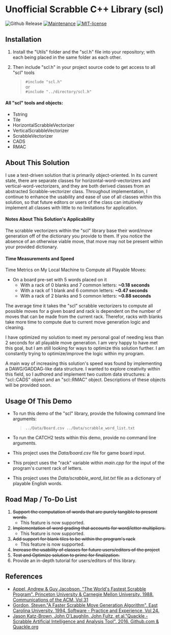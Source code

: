# Unofficial Scrabble C++ Library (scl)

![Github Release](https://img.shields.io/badge/release-v1.0.2-informational)
[![Maintenance](https://img.shields.io/badge/Maintained%3F-yes-green.svg)](https://github.com/adamcesco/scl-solver/graphs/commit-activity)
[![MIT-license](https://img.shields.io/badge/License-MIT-blue.svg)](./LICENSE.txt)

## Installation

1. Install the "Utils" folder and the "scl.h" file into your repository; with each being placed in the same folder as each other.
2. Then include "scl.h" in your project source code to get access to all "scl" tools

    > `#include "scl.h"` <br> or <br>
    `#include "../directory/scl.h"`

#### All "scl" tools and objects:
 
- Tstring
- Tile
- HorizontalScrabbleVectorizer
- VerticalScrabbleVectorizer
- ScrabbleVectorizer
- CADS
- RMAC

## About This Solution

I use a test-driven solution that is primarily object-oriented. In its current state, there are separate classes for horizontal-word-vectorizers and vertical-word-vectorizers, and they are both derived classes from an abstracted Scrabble-vectorizer class. Throughout implementation, I continue to enhance the usability and ease of use of all classes within this solution, so that future editors or users of the class can intuitively implement all classes with little to no limitations for application.

#### Notes About This Solution's Applicability

The scrabble vectorizers within the "scl" library base their word/move generation off of the dictionary you provide to them. If you notice the absence of an otherwise viable move, that move may not be present within your provided dictionary.

#### Time Measurements and Speed

Time Metrics on My Local Machine to Compute all Playable Moves:
- On a board pre-set with 5 words placed on it
  - With a rack of 0 blanks and 7 common letters: **~0.18 seconds**
  - With a rack of 1 blank and 6 common letters: **~0.47 seconds**
  - With a rack of 2 blanks and 5 common letters: **~0.88 seconds**

The average time it takes the "scl" scrabble vectorizers to compute all possible moves for a given board and rack is dependent on the number of moves that can be made from the current rack. Therefor, racks with blanks take more time to compute due to current move generation logic and cleaning.

I have optimized my solution to meet my personal goal of needing less than 2 seconds for all playable move generation. I am very happy to have met this goal, but I am still looking for ways to optimize this solution further. I am constantly trying to optimize/improve the logic within my program.

A main way of increasing this solution's speed was found by implementing a DAWG/GADDAG-like data structure. I wanted to explore creativity within this field, so I authored and implement two custom data structures: a "scl::CADS" object and an "scl::RMAC" object. Descriptions of these objects will be provided soon.

## Usage Of This Demo

- To run this demo of the "scl" library, provide the following command line arguments:

  >`../Data/Board.csv ../Data/scrabble_word_list.txt`

- To run the CATCH2 tests within this demo, provide no command line arguments.
- This project uses the *Data/board.csv* file for game board input.
- This project uses the "rack" variable within *main.cpp* for the input of the program's current rack of letters.
- This project uses the *Data/scrabble_word_list.txt* file as a dictionary of playable English words.

## Road Map / To-Do List

1. ~~Support the computation of words that are purely tangible to present words.~~
    - This feature is now supported.
2. ~~Implementation of word grading that accounts for word/letter multipliers.~~
    - This feature is now supported.
3. ~~Add support for blank tiles to be within the program's rack~~
    - This feature is now supported.
4. ~~Increase the usability of classes for future users/editors of the project~~
5. ~~Test and Optimize solution to prime for finalization.~~
7. Provide an in-depth tutorial for users/editors of this library.

## References

- [Appel, Andrew & Guy Jacobson. "The World's Fastest Scrabble Program". Princeton University & Carnegie Mellon University. 1988. Communications of the ACM, Vol 31](https://dl.acm.org/doi/10.1145/42411.42420)
- [Gordon, Steven."A Faster Scrabble Move Generation Algorithm". East Carolina University. 1994. Software - Practice and Experience, Vol 24.](https://doi.org/10.1002/spe.4380240205)
- [Jason Katz-Brown, John O'Laughlin, John Fultz, et al."Quackle - Scrabble Artificial Intelligence and Analysis Tool". 2016. Github.com & Quackle.org](https://github.com/quackle/quackle)
